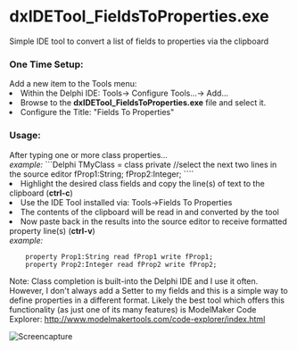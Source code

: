 # dxIDETool_FieldsToProperties.exe
Simple IDE tool to convert a list of fields to properties via the clipboard

<h3>One Time Setup:</h3>
Add a new item to the Tools menu:<br/>
<li>Within the Delphi IDE:  Tools-> Configure Tools...-> Add...
<li>Browse to the <b>dxIDETool_FieldsToProperties.exe</b> file and select it.  
<li>Configure the Title: "Fields To Properties"

<h3>Usage:</h3>
After typing one or more class properties...<br/>
<i>example:</i>
```Delphi
TMyClass = class
private
  //select the next two lines in the source editor
  fProp1:String;
  fProp2:Integer;
````
<li>Highlight the desired class fields and copy the line(s) of text to the clipboard (<b>ctrl-c</b>) 
<li>Use the IDE Tool installed via: Tools->Fields To Properties
<li>The contents of the clipboard will be read in and converted by the tool
<li>Now paste back in the results into the source editor to receive formatted property line(s) (<b>ctrl-v</b>)<br/>
<i>example:</i>

```Delphi
    property Prop1:String read fProp1 write fProp1;
    property Prop2:Integer read fProp2 write fProp2;
````

Note:  Class completion is built-into the Delphi IDE and I use it often.  However, I don't always add a Setter to my fields and this is a simple way to define properties in a different format.  Likely the best tool which offers this functionality (as just one of its many features) is ModelMaker Code Explorer: http://www.modelmakertools.com/code-explorer/index.html

![Screencapture](https://raw.githubusercontent.com/darianmiller/dxWikiArtifacts/master/dxIDETool_FieldsToProperties/FieldsToPropertiesScreenCapture.gif)

